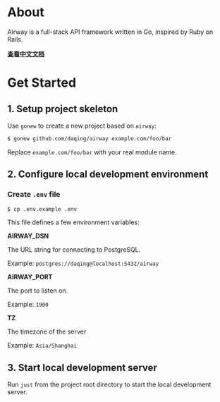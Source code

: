 About
=====

Airway is a full-stack API framework written in Go, inspired by Ruby on Rails.

**[查看中文文档](https://github.com/daqing/airway/blob/main/docs/zh-CN/README.md)**

Get Started
===========

## 1. Setup project skeleton

Use `gonew` to create a new project based on `airway`:

```bash
$ gonew github.com/daqing/airway example.com/foo/bar
```

Replace `example.com/foo/bar` with your real module name.

## 2. Configure local development environment

### Create `.env` file

```bash
$ cp .env.example .env
```

This file defines a few environment variables:

**AIRWAY_DSN**

The URL string for connecting to PostgreSQL.

Example: `postgres://daqing@localhost:5432/airway`

**AIRWAY_PORT**

The port to listen on.

Example: `1900`

**TZ**

The timezone of the server

Example: `Asia/Shanghai`

## 3. Start local development server

Run `just` from the project root directory to start the local
development server.
